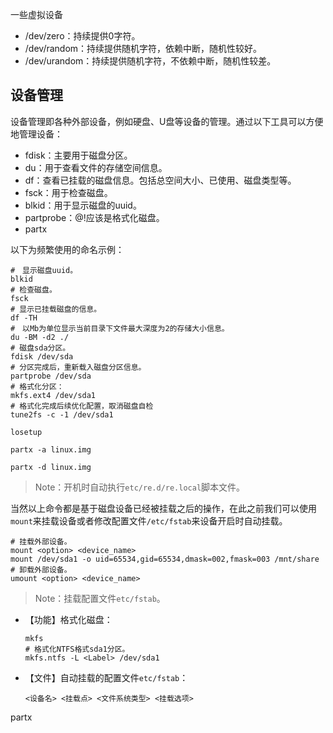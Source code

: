 一些虚拟设备

* /dev/zero：持续提供0字符。
* /dev/random：持续提供随机字符，依赖中断，随机性较好。
* /dev/urandom：持续提供随机字符，不依赖中断，随机性较差。



## 设备管理

设备管理即各种外部设备，例如硬盘、U盘等设备的管理。通过以下工具可以方便地管理设备：

* fdisk：主要用于磁盘分区。
* du：用于查看文件的存储空间信息。
* df：查看已挂载的磁盘信息。包括总空间大小、已使用、磁盘类型等。
* fsck：用于检查磁盘。
* blkid：用于显示磁盘的uuid。
* partprobe：@!应该是格式化磁盘。
* partx

以下为频繁使用的命名示例：

  ```shell
  #　显示磁盘uuid。
  blkid
  # 检查磁盘。
  fsck
  # 显示已挂载磁盘的信息。
  df -TH
  #　以Mb为单位显示当前目录下文件最大深度为2的存储大小信息。
  du -BM -d2 ./
  # 磁盘sda分区。
  fdisk /dev/sda
  # 分区完成后，重新载入磁盘分区信息。
  partprobe /dev/sda
  # 格式化分区：
  mkfs.ext4 /dev/sda1
  # 格式化完成后续优化配置，取消磁盘自检
  tune2fs -c -1 /dev/sda1
  
losetup
  
partx -a linux.img

partx -d linux.img
  ```

> Note：开机时自动执行`etc/re.d/re.local`脚本文件。

当然以上命令都是基于磁盘设备已经被挂载之后的操作，在此之前我们可以使用`mount`来挂载设备或者修改配置文件`/etc/fstab`来设备开启时自动挂载。

  ```shell
  # 挂载外部设备。
  mount <option> <device_name>
  mount /dev/sda1 -o uid=65534,gid=65534,dmask=002,fmask=003 /mnt/share
  # 卸载外部设备。
  umount <option> <device_name>
  ```

> Note：挂载配置文件`etc/fstab`。

* 【功能】格式化磁盘：

  ```shell
  mkfs
  # 格式化NTFS格式sda1分区。
  mkfs.ntfs -L <Label> /dev/sda1
  ```

* 【文件】自动挂载的配置文件`etc/fstab`：

  ```shell
  <设备名> <挂载点> <文件系统类型> <挂载选项>
  ```
  


partx


